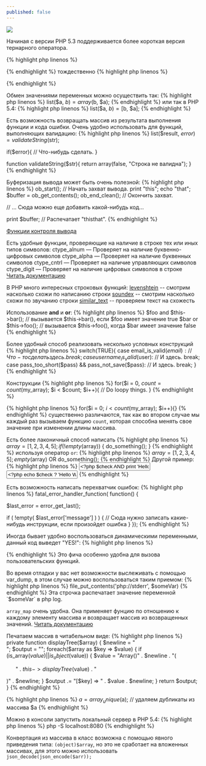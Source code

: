 ```yaml
---
published: false
---
```


<img src="http://s52.radikal.ru/i135/1407/12/91e792482c57.png" class="img-responsive" />

Начиная с версии PHP 5.3 поддерживается более короткая версия тернарного оператора.

{% highlight php linenos %}
<?php
$c = $a ?: $b;
?>
{% endhighlight %}
тождественно
{% highlight php linenos %}
<?php
$c = $a ? $a : $b;
?>
{% endhighlight %}


Обмен значениями переменных можно осуществить так:
{% highlight php linenos %}
list($a, $b) = array($b, $a);
{% endhighlight %}
или так в PHP 5.4:
{% highlight php linenos %}
list($a, $b) = [$b, $a];
{% endhighlight %}

Есть возможность возвращать массив из результата выполнения функции и кода ошибки. Очень удобно использовать для функций, выполняющих валидацию:
{% highlight php linenos %}
list($result, $error) = validateString($str);

if($error){
  // Что-нибудь сделать.
}

function validateString($str){
  return array(false, "Строка не валидна");
}
{% endhighlight %}

Буферизация вывода может быть очень полезной:
{% highlight php linenos %}
ob_start(); // Начать захват вывода.
print "this";
echo "that";
$buffer = ob_get_contents();
ob_end_clean(); // Окончить захват.

// ... Сюда можно еще добавить какой-нибудь код...

print $buffer; // Распечатает "thisthat".
{% endhighlight %}

[Функции контроля вывода](http://php.net/manual/ru/ref.outcontrol.php)

Есть удобные функции, проверяющие на наличие в строке тех или иных типов символов:
ctype_alnum — Проверяет на наличие буквенно-цифровых символов
ctype_alpha — Проверяет на наличие буквенных символов
ctype_cntrl — Проверяет на наличие управляющих символов
ctype_digit — Проверяет на наличие цифровых символов в строке
[Читать документацию](http://php.net/manual/ru/book.ctype.php)

В PHP много интересных строковых функций:
[levenshtein](http://php.net/manual/ru/function.levenshtein.php) -- смотрим насколько схожи по написанию строки
[soundex](http://php.net/manual/ru/function.soundex.php) -- смотрим насколько схожи по звучанию строки
[similar_text](http://php.net/manual/ru/function.similar-text.php) -- проверяем текст на схожесть

Использование **and** и **or**:
{% highlight php linenos %}
$foo and $this->bar(); // вызывается $this->bar(), если $foo имеет значение true
$bar or $this->foo(); // вызывается $this->foo(), когда $bar имеет значение false
{% endhighlight %}

Более удобный способ реализовать несколько условных конструкций
{% highlight php linenos %}
switch(TRUE){
  case email_is_valid($email):
    // Что-то сделать здесь.
    break;
  case username_is_valid($user):
    // И здесь.
    break;
  case pass_too_short($pass) && pass_not_save($pass):
    // И здесь.
    break;
}
{% endhighlight %}

Конструкции
{% highlight php linenos %}
for($i = 0, $count = count($my_array); $i < $count; $i++){
  // Do loopy things.
}
{% endhighlight %}

{% highlight php linenos %}
for($i = 0; $i < count($my_array); $i++){}
{% endhighlight %}
существенно различаются, так как во втором случае мы каждый раз вызываем функцию `count`, которая способна менять свое значение при изменении длины массива.

Есть более лаконичный способ написать
{% highlight php linenos %}
$array = [1, 2, 3, 4, 5];
if (!empty($array)) {
    do_something();
}
{% endhighlight %}
используя оператор `or`:
{% highlight php linenos %}
$array = [1, 2, 3, 4, 5];
empty($array) OR do_something();
{% endhighlight %}
Другой пример:
{% highlight php linenos %}
<input type="text" value="<?php $check AND print 'Hello World!' ?>" />
<input type="text" value="<?php echo $check ? 'Hello World!' : NULL ?>" />
{% endhighlight %}

Есть возможность написать перехватчик ошибок:
{% highlight php linenos %}
fatal_error_handler_function( function() {
 
  $last_error = error_get_last();
 
  if ( !empty( $last_error['message'] ) ) {
    // Сюда нужно записать какие-нибудь инструкции, если произойдет ошибка
  } 
});
{% endhighlight %}

Иногда бывает удобно воспользоваться динамическими переменными, данный код выведет "YES!":
{% highlight php linenos %}
<?php
    ${date("M")} = "Worked";
    $Worked = 'YES!';
    echo ${${date("M")}};
?>
{% endhighlight %}
Это фича особенно удобна для вызова пользовательских функций.

Во время отладки у вас нет возможности выслеживать с помощью var_dump, в этом случае можно воспользоваться таким приемом:
{% highlight php linenos %}
file_put_contents('php://stderr', $someVar)
{% endhighlight %}
Эта строчка распечатает значение переменной `$someVar` в php log.

`array_map` очень удобна. Она применяет фунцию по отношению к каждому элементу массива и возвращает массив из возвращенных значений. [Читать документацию](http://php.net//manual/ru/function.array-map.php)

Печатаем массив в читабельном виде:
{% highlight php linenos %}
private function displayTree($array)
{
  $newline = "<br>";
  $output = "";
  foreach($array as $key => $value) {
      if (is_array($value) || is_object($value)) {
          $value = "Array()" . $newline . "(<ul>" . $this->displayTree($value) . "</ul>)" . $newline;
      }
     $output .= "[$key] => " . $value . $newline;
  }
  return $output;
}
{% endhighlight %}

{% highlight php linenos %}
$a = array_unique($a); // удаляем дубликаты из массива $a
{% endhighlight %}

Можно в консоли запустить локальный сервер в PHP 5.4:
{% highlight php linenos %}
php -S localhost:8080
{% endhighlight %}

Конвертация из массива в класс возможна с помощью явного приведения типа: `(object)$array`, но это не сработает на вложенных массивах, для этого можно использовать `json_decode(json_encode($arr));`

